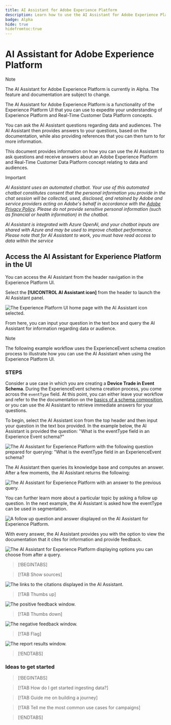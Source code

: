 ```yaml
---
title: AI Assistant for Adobe Experience Platform
description: Learn how to use the AI Assistant for Adobe Experience Platform.
badge: Alpha
hide: true
hidefromtoc:true
---
```

# AI Assistant for Adobe Experience Platform

>[!NOTE]
>
>The AI Assistant for Adobe Experience Platform is currently in Alpha. The feature and documentation are subject to change.

The AI Assistant for Adobe Experience Platform is a functionality of the Experience Platform UI that you can use to expedite your understanding of Experience Platform and Real-Time Customer Data Platform concepts.

You can ask the AI Assistant questions regarding data and audiences. The AI Assistant then provides answers to your questions, based on the documentation, while also providing references that you can then turn to for more information.

This document provides information on how you can use the AI Assistant to ask questions and receive answers about an Adobe Experience Platform and Real-Time Customer Data Platform concept relating to data and audiences.

>[!IMPORTANT]
>
>*AI Assistant uses an automated chatbot. Your use of this automated chatbot constitutes consent that the personal information you provide in the chat session will be collected, used, disclosed, and retained by Adobe and service providers acting on Adobe's behalf in accordance with the [Adobe Privacy Policy](https://www.adobe.com/privacy/policy.html). Please do not provide sensitive personal information (such as financial or health information) in the chatbot.*
>
>*AI Assistant is integrated with Azure OpenAI, and your chatbot inputs are shared with Azure and may be used to improve chatbot performance. Please note that for AI Assistant to work, you must have read access to data within the service*

## Access the AI Assistant for Experience Platform in the UI

You can access the AI Assistant from the header navigation in the Experience Platform UI.

Select the **[!UICONTROL AI Assistant icon]** from the header to launch the AI Assistant panel.

![The Experience Platform UI home page with the AI Assistant icon selected.](./images/ai-assistant/ai-assistant.png)

From here, you can input your question in the text box and query the AI Assistant for information regarding data or audience.

>[!NOTE]
>
>The following example workflow uses the ExperienceEvent schema creation process to illustrate how you can use the AI Assistant when using the Experience Platform UI.

### STEPS

Consider a use case in which you are creating a **Device Trade in Event Schema**. During the ExperienceEvent schema creation process, you come across the `eventType` field. At this point, you can either leave your workflow and refer to the the documentation on the [basics of a schema composition](../xdm/schema/composition.md), or you can use the AI Assistant to retrieve immediate answers for your questions. 

To begin, select the AI Assistant icon from the top header and then input your question in the text box provided. In the example below, the AI Assistant is provided the question: "What is the eventType field in an Experience Event schema?"

![The AI Assistant for Experience Platform with the following question prepared for querying: "What is the eventType field in an ExperienceEvent schema?](./images/ai-assistant/question.png)

The AI Assistant then queries its knowledge base and computes an answer. After a few moments, the AI Assistant returns the following:

![The AI Assistant for Experience Platform with an answer to the previous query.](./images/ai-assistant/answer.png)

You can further learn more about a particular topic by asking a follow up question. In the next example, the AI Assistant is asked how the eventType can be used in segmentation.

![A follow up question and answer displayed on the AI Assistant for Experience Platform.](./images/ai-assistant/follow-up-question.png)

With every answer, the AI Assistant provides you with the option to view the documentation that it cites for information and provide feedback.

![The AI Assistant for Experience Platform displaying options you can choose from after a query.](./images/ai-assistant/options.png)

>[!BEGINTABS]

>[!TAB Show sources]

![The links to the citations displayed in the AI Assistant.](./images/ai-assistant/citations.png)

>[!TAB Thumbs up]

![The positive feedback window.](./images/ai-assistant/positive-feedback.png)

>[!TAB Thumbs down]

![The negative feedback window.](./images/ai-assistant/negative-feedback.png)

>[!TAB Flag]

![The report results window.](./images/ai-assistant/report-results.png)

>[!ENDTABS]

### Ideas to get started

>[!BEGINTABS]

>[!TAB How do I get started ingesting data?]

>[!TAB Guide me on building a journey]

>[!TAB Tell me the most common use cases for campaigns]

>[!ENDTABS]